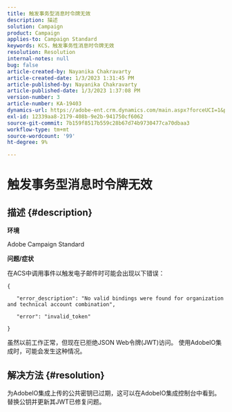 ```yaml
---
title: 触发事务型消息时令牌无效
description: 描述
solution: Campaign
product: Campaign
applies-to: Campaign Standard
keywords: KCS，触发事务性消息时令牌无效
resolution: Resolution
internal-notes: null
bug: false
article-created-by: Nayanika Chakravarty
article-created-date: 1/3/2023 1:31:45 PM
article-published-by: Nayanika Chakravarty
article-published-date: 1/3/2023 1:37:08 PM
version-number: 3
article-number: KA-19403
dynamics-url: https://adobe-ent.crm.dynamics.com/main.aspx?forceUCI=1&pagetype=entityrecord&etn=knowledgearticle&id=e553d6f3-6a8b-ed11-81ac-6045bd006149
exl-id: 12339aa8-2179-408b-9e2b-941750cf6062
source-git-commit: 7b159f8517b559c28b67d74b9730477ca70dbaa3
workflow-type: tm+mt
source-wordcount: '99'
ht-degree: 9%

---
```


# 触发事务型消息时令牌无效

## 描述 {#description}


<b>环境</b>

Adobe Campaign Standard

<b>问题/症状</b>

在ACS中调用事件以触发电子邮件时可能会出现以下错误：






```
{

   "error_description": "No valid bindings were found for organization and technical account combination",

   "error": "invalid_token"

}
```






虽然以前工作正常，但现在已拒绝JSON Web令牌(JWT)访问。 使用AdobeIO集成时，可能会发生这种情况。


## 解决方法 {#resolution}


为AdobeIO集成上传的公共密钥已过期，这可以在AdobeIO集成控制台中看到。 替换公钥并更新其JWT已修复问题。
